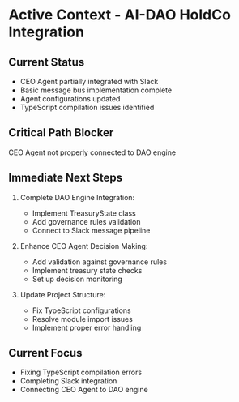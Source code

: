 # Active Context - AI-DAO HoldCo Integration

## Current Status
- CEO Agent partially integrated with Slack
- Basic message bus implementation complete
- Agent configurations updated
- TypeScript compilation issues identified

## Critical Path Blocker
CEO Agent not properly connected to DAO engine

## Immediate Next Steps
1. Complete DAO Engine Integration:
   - Implement TreasuryState class
   - Add governance rules validation
   - Connect to Slack message pipeline

2. Enhance CEO Agent Decision Making:
   - Add validation against governance rules
   - Implement treasury state checks
   - Set up decision monitoring

3. Update Project Structure:
   - Fix TypeScript configurations
   - Resolve module import issues
   - Implement proper error handling

## Current Focus
- Fixing TypeScript compilation errors
- Completing Slack integration
- Connecting CEO Agent to DAO engine
